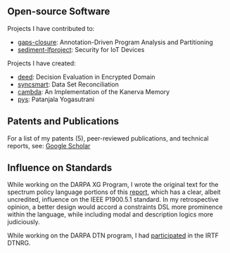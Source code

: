 ## Open-source Software

Projects I have contributed to:
 * [gaps-closure](https://gaps-closure.github.io): Annotation-Driven Program Analysis and Partitioning
 * [sediment-lfproject](https://sediment-lfproject.github.io): Security for IoT Devices

Projects I have created:
 * [deed](https://rajesh-krishnan.github.io/deed): Decision Evaluation in Encrypted Domain 
 * [syncsmart](https://rajesh-krishnan.github.io/syncsmart): Data Set Reconciliation 
 * [cambda](https://rajesh-krishnan.github.io/cambda): An Implementation of the Kanerva Memory 
 * [pys](https://rajesh-krishnan.github.io/pys): Patanjala Yogasutrani
 
## Patents and Publications

For a list of my patents (5), peer-reviewed publications, and technical reports, see:
[Google Scholar](https://scholar.google.com/citations?hl=en&user=aMfW5dMAAAAJ&pagesize=100&sortby=pubdate)

## Influence on Standards

While working on the DARPA XG Program, I wrote the original text for the spectrum policy language portions of this [report](https://apps.dtic.mil/sti/pdfs/ADA437096.pdf), which has a clear, albeit uncredited, influence on the IEEE P1900.5.1 standard. In my retrospective opinion, a better design would accord a constraints DSL more prominence within the language, while including modal and description logics more judiciously.

While working on the DARPA DTN program, I had [participated](https://mailarchive.ietf.org/arch/msg/dtn-interest/KQFRTBWkMga5pRTXuP3tbDzu-n8/) in the IRTF DTNRG.
